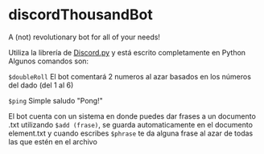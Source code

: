 # discordThousandBot
A (not) revolutionary bot for all of your needs!

Utiliza la librería de [Discord.py](https://github.com/Rapptz/discord.py) y está escrito completamente en Python
Algunos comandos son:

```$doubleRoll``` El bot comentará 2 numeros al azar basados en los números del dado (del 1 al 6) 

```$ping``` Simple saludo "Pong!"

El bot cuenta con un sistema en donde puedes dar frases a un documento .txt utilizando ```$add (frase)```, se guarda automaticamente en el documento element.txt y cuando escribes
```$phrase``` te da alguna frase al azar de todas las que estén en el archivo
